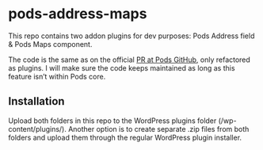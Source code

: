 # pods-address-maps
This repo contains two addon plugins for dev purposes: Pods Address field &amp; Pods Maps component.

The code is the same as on the official [PR at Pods GitHub](https://github.com/pods-framework/pods/pull/3634), only refactored as plugins.
I will make sure the code keeps maintained as long as this feature isn’t within Pods core.

## Installation
Upload both folders in this repo to the WordPress plugins folder (/wp-content/plugins/).
Another option is to create separate .zip files from both folders and upload them through the regular WordPress plugin installer.
